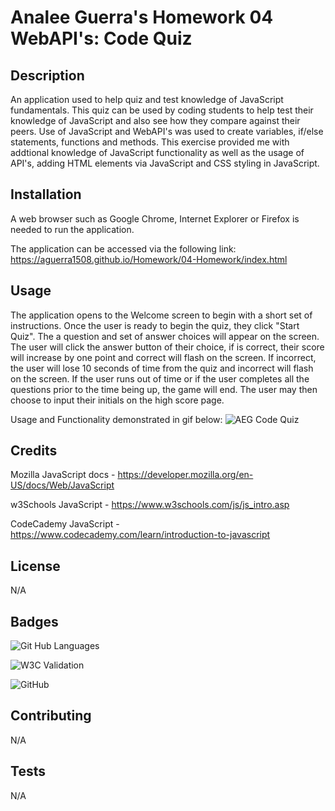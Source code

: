 # Analee Guerra's Homework 04 WebAPI's: Code Quiz

## Description

An application used to help quiz and test knowledge of JavaScript fundamentals. This quiz can be used by coding students to help test their knowledge of JavaScript and also see how they compare against their peers. Use of JavaScript and WebAPI's was used to create variables, if/else statements, functions and methods. This exercise provided me with addtional knowledge of JavaScript functionality as well as the usage of API's, adding HTML elements via JavaScript and CSS styling in JavaScript.

## Installation

A web browser such as Google Chrome, Internet Explorer or Firefox is needed to run the application.

The application can be accessed via the following link: https://aguerra1508.github.io/Homework/04-Homework/index.html

## Usage 

The application opens to the Welcome screen to begin with a short set of instructions. Once the user is ready to begin the quiz, they click "Start Quiz". The a question and set of answer choices will appear on the screen. The user will click the answer button of their choice, if is correct, their score will increase by one point and correct will flash on the screen. If incorrect, the user will lose 10 seconds of time from the quiz and incorrect will flash on the screen. If the user runs out of time or if the user completes all the questions prior to the time being up, the game will end. The user may then choose to input their initials on the high score page. 

Usage and Functionality demonstrated in gif below:
![AEG Code Quiz](AEGHomework04.gif)

## Credits

Mozilla JavaScript docs - https://developer.mozilla.org/en-US/docs/Web/JavaScript

w3Schools JavaScript - https://www.w3schools.com/js/js_intro.asp

CodeCademy JavaScript - https://www.codecademy.com/learn/introduction-to-javascript

## License

N/A

## Badges
![Git Hub Languages](https://img.shields.io/github/languages/top/aguerra1508/aguerra1508.github.io)

![W3C Validation](https://img.shields.io/w3c-validation/html?targetUrl=https%3A%2F%2Faguerra1508.github.io%2FHomework%2F03-Homework%2Findex.html)

![GitHub](https://img.shields.io/github/license/aguerra1508/aguerra1508.github.io)

## Contributing

N/A

## Tests

N/A
